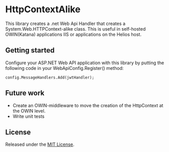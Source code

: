 # HttpContextAlike
This library creates a .net Web Api Handler that creates a System.Web.HTTPContext-alike class. This is useful in self-hosted OWIN(Katana) applications IIS or applications on the Helios host.

## Getting started

Configure your ASP.NET Web API application with this library by putting the following code in your WebApiConfig.Register() method:

    config.MessageHandlers.Add(jwtHandler);
    


## Future work
* Create an OWIN-middleware to move the creation of the HttpContext at the OWIN level.
* Write unit tests

## License
Released under the [MIT License](http://www.opensource.org/licenses/MIT).

